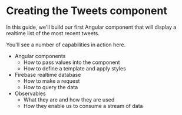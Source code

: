 # Creating the Tweets component

In this guide, we'll build our first Angular component that will display a realtime list of the most recent tweets.

You'll see a number of capabilities in action here.

* Angular components
    * How to pass values into the component
    * How to define a template and apply styles
* Firebase realtime database
    * How to make a request
    * How to query the data
* Observables
    * What they are and how they are used
    * How they enable us to consume a stream of data